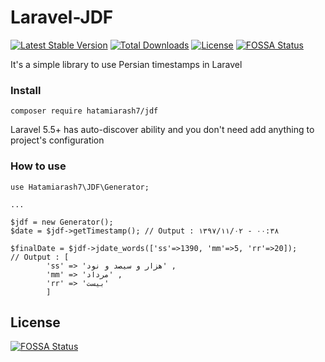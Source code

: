 # Laravel-JDF

[![Latest Stable Version](https://poser.pugx.org/hatamiarash7/jdf/v/stable)](https://packagist.org/packages/hatamiarash7/jdf) [![Total Downloads](https://poser.pugx.org/hatamiarash7/jdf/downloads)](https://packagist.org/packages/hatamiarash7/jdf) [![License](https://poser.pugx.org/hatamiarash7/jdf/license)](https://packagist.org/packages/hatamiarash7/jdf)
[![FOSSA Status](https://app.fossa.io/api/projects/git%2Bgithub.com%2Fhatamiarash7%2FLaravel-JDF.svg?type=shield)](https://app.fossa.io/projects/git%2Bgithub.com%2Fhatamiarash7%2FLaravel-JDF?ref=badge_shield)

It's a simple library to use Persian timestamps in Laravel

### Install
`composer require hatamiarash7/jdf`

Laravel 5.5+ has auto-discover ability and you don't need add anything to project's configuration

### How to use
```
use Hatamiarash7\JDF\Generator;

...

$jdf = new Generator();
$date = $jdf->getTimestamp(); // Output : ۱۳۹۷/۱۱/۰۲ - ۰۰:۳۸

$finalDate = $jdf->jdate_words(['ss'=>1390, 'mm'=>5, 'rr'=>20]);
// Output : [
		'ss' => 'هزار و سیصد و نود' ,
		'mm' => 'مرداد' ,
		'rr' => 'بیست'
	    ]
```


## License
[![FOSSA Status](https://app.fossa.io/api/projects/git%2Bgithub.com%2Fhatamiarash7%2FLaravel-JDF.svg?type=large)](https://app.fossa.io/projects/git%2Bgithub.com%2Fhatamiarash7%2FLaravel-JDF?ref=badge_large)